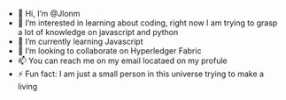 - 👋 Hi, I’m @Jlonm
- 👀 I’m interested in learning about coding, right now I am trying to grasp a lot of knowledge on javascript and python
- 🌱 I’m currently learning Javascript
- 💞️ I’m looking to collaborate on Hyperledger Fabric
- 📫 You can reach me on my email locataed on my profule
- ⚡ Fun fact: I am just a small person in this universe trying to make a living

<!---
Jlonm/Jlonm is a ✨ special ✨ repository because its `README.md` (this file) appears on your GitHub profile.
You can click the Preview link to take a look at your changes.
--->
